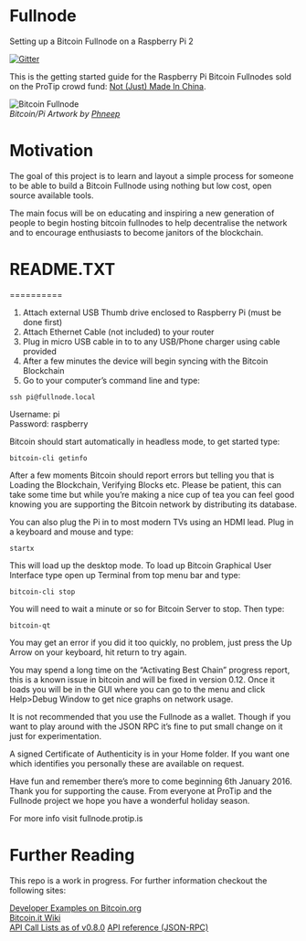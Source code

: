 # Fullnode

Setting up a Bitcoin Fullnode on a Raspberry Pi 2

[![Gitter](https://badges.gitter.im/Join%20Chat.svg)](https://gitter.im/mrchrisj/fullnode?utm_source=badge&utm_medium=badge&utm_campaign=pr-badge&utm_content=badge)

This is the getting started guide for the Raspberry Pi Bitcoin Fullnodes sold on the ProTip crowd fund: [Not (Just) Made In China](https://www.startjoin.com/ProTip).


![Bitcoin Fullnode](https://github.com/MrChrisJ/fullnode/blob/master/Device_001.png)  
*Bitcoin/Pi Artwork by* [*Phneep*](Phneep.com)

# Motivation
The goal of this project is to learn and layout a simple process for someone to be able to build a Bitcoin Fullnode using nothing but low cost, open source available tools.

The main focus will be on educating and inspiring a new generation of people to begin hosting bitcoin fullnodes to help decentralise the network and to encourage enthusiasts to become janitors of the blockchain.

# README.TXT
==========

1. Attach external USB Thumb drive enclosed to Raspberry Pi (must be done first)
2. Attach Ethernet Cable (not included) to your router
3. Plug in micro USB cable in to to any USB/Phone charger using cable provided
4. After a few minutes the device will begin syncing with the Bitcoin Blockchain
5. Go to your computer’s command line and type: 

```
ssh pi@fullnode.local
```

Username: pi  
Password: raspberry  

Bitcoin should start automatically in headless mode, to get started type:

```
bitcoin-cli getinfo
```

After a few moments Bitcoin should report errors but telling you that is Loading the Blockchain, Verifying Blocks etc. Please be patient, this can take some time but while you’re making a nice cup of tea you can feel good knowing you are supporting the Bitcoin network by distributing its database.

You can also plug the Pi in to most modern TVs using an HDMI lead. Plug in a keyboard and mouse and type:

```
startx
```

This will load up the desktop mode. To load up Bitcoin Graphical User Interface type open up Terminal from top menu bar and type:

```
bitcoin-cli stop
```

You will need to wait a minute or so for Bitcoin Server to stop. Then type:

```
bitcoin-qt
```

You may get an error if you did it too quickly, no problem, just press the Up Arrow on your keyboard, hit return to try again. 

You may spend a long time on the “Activating Best Chain” progress report, this is a known issue in bitcoin and will be fixed in version 0.12. Once it loads you will be in the GUI where you can go to the menu and click Help>Debug Window to get nice graphs on network usage.

It is not recommended that you use the Fullnode as a wallet. Though if you want to play around with the JSON RPC it’s fine to put small change on it just for experimentation.


A signed Certificate of Authenticity is in your Home folder. If you want one which identifies you personally these are available on request.

Have fun and remember there’s more to come beginning 6th January 2016. Thank you for supporting the cause. From everyone at ProTip and the Fullnode project we hope you have a wonderful holiday season.

For more info visit fullnode.protip.is

# Further Reading
This repo is a work in progress. For further information checkout the following sites:

[Developer Examples on Bitcoin.org](https://bitcoin.org/en/developer-examples#testnet)  
[Bitcoin.it Wiki](https://en.bitcoin.it/wiki/Running_Bitcoin)  
[API Call Lists as of v0.8.0](https://en.bitcoin.it/wiki/Original_Bitcoin_client/API_calls_list)
[API reference (JSON-RPC)](https://en.bitcoin.it/wiki/API_reference_(JSON-RPC))
